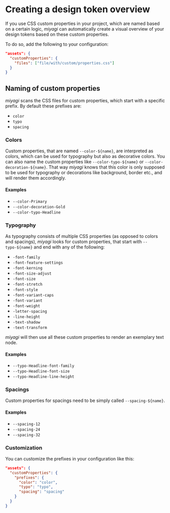 # Creating a design token overview

If you use CSS custom properties in your project, which are named based on a certain logic, _miyagi_ can automatically create a visual overview of your design tokens based on these custom properties.

To do so, add the following to your configuration:

```json
"assets": {
  "customProperties": {
    "files": ["file/with/custom/properties.css"]
  }
}
```

## Naming of custom properties

_miyagi_ scans the CSS files for custom properties, which start with a specific prefix. By default these prefixes are:

- `color`
- `typo`
- `spacing`

### Colors

Custom properties, that are named `--color-${name}`, are interpreted as colors, which can be used for typography but also as decorative colors.
You can also name the custom properties like `--color-typo-${name}` or `--color-decoration-${name}`. That way _miyagi_ knows that this color is only supposed to be used for typography or decorations like background, border etc., and will render them accordingly.

#### Examples

- `--color-Primary`
- `--color-decoration-Gold`
- `--color-typo-Headline`

### Typography

As typography consists of multiple CSS properties (as opposed to colors and spacings), _miyagi_ looks for custom properties, that start with `--typo-${name}` and end with any of the following:

- `-font-family`
- `-font-feature-settings`
- `-font-kerning`
- `-font-size-adjust`
- `-font-size`
- `-font-stretch`
- `-font-style`
- `-font-variant-caps`
- `-font-variant`
- `-font-weight`
- `-letter-spacing`
- `-line-height`
- `-text-shadow`
- `-text-transform`

_miyagi_ will then use all these custom properties to render an exemplary text node.

#### Examples

- `--typo-Headline-font-family`
- `--typo-Headline-font-size`
- `--typo-Headline-line-height`

### Spacings

Custom properties for spacings need to be simply called `--spacing-${name}`.

#### Examples

- `--spacing-12`
- `--spacing-24`
- `--spacing-32`

### Customization

You can customize the prefixes in your configuration like this:

```json
"assets": {
  "customProperties": {
    "prefixes": {
      "color": "color",
      "typo": "typo",
      "spacing": "spacing"
    }
  }
}
```
